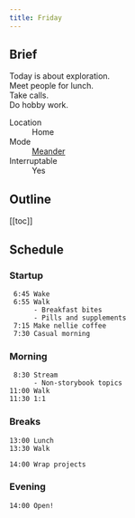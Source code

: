 ```yaml
---
title: Friday
---
```


## Brief

Today is about exploration.  
Meet people for lunch.  
Take calls.  
Do hobby work.  

<dl>
  <dt>Location</dt>
  <dd>Home</dd>

  <dt>Mode</dt>
  <dd><a href="/mode/meander">Meander</a></dd>

  <dt>Interruptable</dt>
  <dd>Yes</dd>
</dl>

## Outline

[[toc]]

## Schedule

### Startup

```
 6:45 Wake
 6:55 Walk
      - Breakfast bites
      - Pills and supplements
 7:15 Make nellie coffee
 7:30 Casual morning
```

### Morning

```
 8:30 Stream
      - Non-storybook topics
11:00 Walk
11:30 1:1
```

### Breaks

```
13:00 Lunch
13:30 Walk

14:00 Wrap projects
```

### Evening

```
14:00 Open!
```
